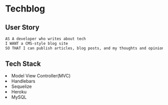 # Techblog

## User Story

```md
AS A developer who writes about tech
I WANT a CMS-style blog site
SO THAT I can publish articles, blog posts, and my thoughts and opinions
```

## Tech Stack

<li>Model View Controller(MVC)</li>
<li>Handlebars</li>
<li>Sequelize</li>
<li>Heroku</li>
<li>MySQL</li>